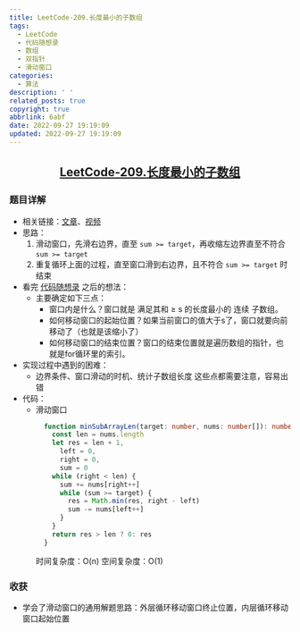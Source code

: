 ```yaml
---
title: LeetCode-209.长度最小的子数组
tags:
  - LeetCode
  - 代码随想录
  - 数组
  - 双指针
  - 滑动窗口
categories:
  - 算法
description: ' '
related_posts: true
copyright: true
abbrlink: 6abf
date: 2022-09-27 19:19:09
updated: 2022-09-27 19:19:09
---
```


## <center>[LeetCode-209.长度最小的子数组](https://leetcode.cn/problems/minimum-size-subarray-sum/)</center>

### 题目详解

- 相关链接：[文章](https://programmercarl.com/0209.%E9%95%BF%E5%BA%A6%E6%9C%80%E5%B0%8F%E7%9A%84%E5%AD%90%E6%95%B0%E7%BB%84.html)、[视频](https://www.bilibili.com/video/BV1tZ4y1q7XE/?spm_id_from=333.788&vd_source=71d285511d98d6f3acb381e2ee160233)
- 思路：
  1. 滑动窗口，先滑右边界，直至 `sum >= target`，再收缩左边界直至不符合 `sum >= target`
  2. 重复循环上面的过程，直至窗口滑到右边界，且不符合 `sum >= target` 时结束
- 看完 [代码随想录](https://programmercarl.com/0209.%E9%95%BF%E5%BA%A6%E6%9C%80%E5%B0%8F%E7%9A%84%E5%AD%90%E6%95%B0%E7%BB%84.html) 之后的想法：
  - 主要确定如下三点：
    - 窗口内是什么？窗口就是 满足其和 ≥ s 的长度最小的 连续 子数组。
    - 如何移动窗口的起始位置？如果当前窗口的值大于s了，窗口就要向前移动了（也就是该缩小了）
    - 如何移动窗口的结束位置？窗口的结束位置就是遍历数组的指针，也就是for循环里的索引。
- 实现过程中遇到的困难：
  - 边界条件、窗口滑动的时机、统计子数组长度 这些点都需要注意，容易出错
- 代码：
  - 滑动窗口
    ```ts
      function minSubArrayLen(target: number, nums: number[]): number {
        const len = nums.length
        let res = len + 1,
          left = 0,
          right = 0,
          sum = 0
        while (right < len) {
          sum += nums[right++]
          while (sum >= target) {
            res = Math.min(res, right - left)
            sum -= nums[left++]
          }
        }
        return res > len ? 0: res
      }
    ```
    时间复杂度：O(n)
    空间复杂度：O(1)

### 收获

- 学会了滑动窗口的通用解题思路：外层循环移动窗口终止位置，内层循环移动窗口起始位置

